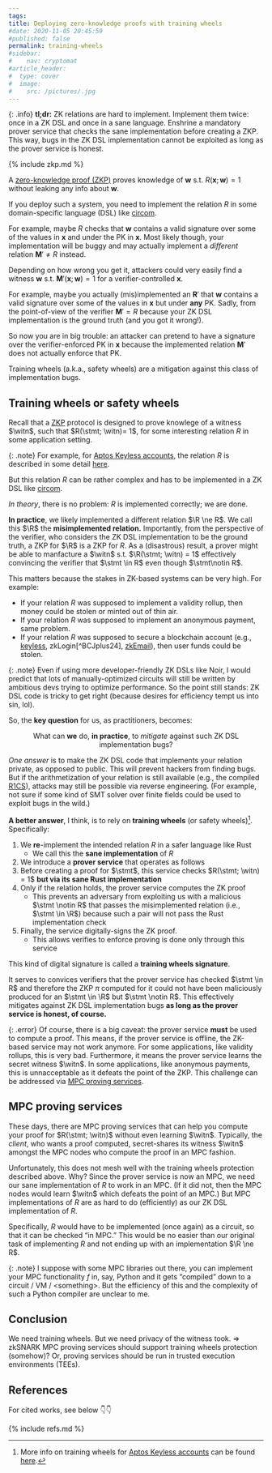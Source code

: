 ```yaml
---
tags:
title: Deploying zero-knowledge proofs with training wheels
#date: 2020-11-05 20:45:59
#published: false
permalink: training-wheels
#sidebar:
#    nav: cryptomat
#article_header:
#  type: cover
#  image:
#    src: /pictures/.jpg
---
```


{: .info}
**tl;dr:** 
ZK relations are hard to implement.
Implement them twice: once in a ZK DSL and once in a sane language.
Enshrine a mandatory prover service that checks the sane implementation before creating a ZKP.
This way, bugs in the ZK DSL implementation cannot be exploited as long as the prover service is honest.

<!--more-->

<!-- Here you can define LaTeX macros -->
<div style="display: none;">$
\def\R{\mathbf{M}}
$</div> <!-- $ -->

{% include zkp.md %}

A [zero-knowledge proof (ZKP)](/zkps) proves knowledge of $\mathbf{w}$ s.t. $R(\mathbf{x}; \mathbf{w}) = 1$ without leaking any info about $\mathbf{w}$. 

If you deploy such a system, you need to implement the relation $R$ in some domain-specific language (DSL) like [circom](/circom).

For example, maybe $R$ checks that $\mathbf{w}$ contains a valid signature over some of the values in $\mathbf{x}$ and under the PK in $\mathbf{x}$.
Most likely though, your implementation will be buggy and may actually implement a _different_ relation $\mathbf{M}' \ne R$ instead.

Depending on how wrong you get it, attackers could very easily find a witness $\mathbf{w}$ s.t. $\mathbf{M}'(\mathbf{x}; \mathbf{w}) = 1$ for a verifier-controlled $\mathbf{x}$.

For example, maybe you actually (mis)implemented an $\mathbf{R}'$ that $\mathbf{w}$ contains a valid signature over some of the values in $\mathbf{x}$ but under **any** PK.
Sadly, from the point-of-view of the verifier $\mathbf{M}'= R$ because your ZK DSL implementation is the ground truth (and you got it wrong!).

So now you are in big trouble: an attacker can pretend to have a signature over the verifier-enforced PK in $\mathbf{x}$ because the implemented relation $\mathbf{M}'$ does not actually enforce that PK.

Training wheels (a.k.a., safety wheels) are a mitigation against this class of implementation bugs.

## Training wheels or safety wheels 

Recall that a [ZKP](/zkps) protocol is designed to prove knowlege of a witness $\witn$, such that $R(\stmt; \witn)= 1$, for some interesting relation $R$ in some application setting.

{: .note}
For example, for [Aptos Keyless accounts](/keyless), the relation $R$ is described in some detail [here](https://github.com/aptos-foundation/AIPs/blob/main/aips/aip-61.md#the-keyless-zk-relation-mathcalr).

But this relation $R$ can be rather complex and has to be implemented in a ZK DSL like [circom](/circom).

_In theory_, there is no problem: $R$ is implemented correctly; we are done.

**In practice**, we likely implemented a different relation $\R \ne R$.
We call this $\R$ the **misimplemented relation.**
Importantly, from the perspective of the verifier, who considers the ZK DSL implementation to be the ground truth, a ZKP for $\R$ is a ZKP for $R$.
As a (disastrous) result, a prover might be able to manfacture a $\witn$ s.t. $\R(\stmt; \witn) = 1$ effectively convincing the verifier that $\stmt \in R$ even though $\stmt\notin R$.

This matters because the stakes in ZK-based systems can be very high. For example:

 - If your relation $R$ was supposed to implement a validity rollup, then money could be stolen or minted out of thin air.
 - If your relation $R$ was supposed to implement an anonymous payment, same problem.
 - If your relation $R$ was supposed to secure a blockchain account (e.g., [keyless](/keyless), zkLogin[^BCJplus24], [zkEmail](https://github.com/zkemail)), then user funds could be stolen.

{: .note}
Even if using more developer-friendly ZK DSLs like Noir, I would predict that lots of manually-optimized circuits will still be written by ambitious devs trying to optimize performance.
So the point still stands: ZK DSL code is tricky to get right (because desires for efficiency tempt us into sin, lol).

So, the **key question** for us, as practitioners, becomes: 

<div align="center">
What can <b>we</b> do, <b>in practice</b>, to <em>mitigate</em> against such ZK DSL implementation bugs?
</div>

_One answer_ is to make the ZK DSL code that implements your relation private, as opposed to public.
This will prevent hackers from finding bugs.
But if the arithmetization of your relation is still available (e.g., the compiled [R1CS](/r1cs)), attacks may still be possible via reverse engineering.
(For example, not sure if some kind of SMT solver over finite fields could be used to exploit bugs in the wild.)

**A better answer**, I think, is to rely on **training wheels** (or safety wheels)[^tw-keyless].
Specifically:

 1. We <b>re</b>-implement the intended relation $R$ in a safer language like Rust
    + We call this the **sane implementation** of $R$
 1. We introduce a **prover service** that operates as follows
 1. Before creating a proof for $\stmt$, this service checks $R(\stmt; \witn) = 1$ **but via its sane Rust implementation**
 1. Only if the relation holds, the prover service computes the ZK proof
    - This prevents an adversary from exploiting us with a malicious $\stmt \notin R$ that passes the misimplemented relation (i.e., $\stmt \in \R$) because such a pair will not pass the Rust implementation check
 1. Finally, the service digitally-signs the ZK proof.
    + This allows verifies to enforce proving is done only through this service

This kind of digital signature is called a **training wheels signature**.

It serves to convices verifiers that the prover service has checked $\stmt \in R$ and therefore the ZKP $\pi$ computed for it could not have been maliciously produced for an $\stmt \in \R$ but $\stmt \notin R$. 
This effectively mitigates against ZK DSL implementation bugs **as long as the prover service is honest, of course.**

{: .error}
Of course, there is a big caveat: the prover service **must** be used to compute a proof.
This means, if the prover service is offline, the ZK-based service may not work anymore.
For some applications, like validity rollups, this is very bad.
Furthermore, it means the prover service learns the secret witness $\witn$.
In some applications, like anonymous payments, this is unnacceptable as it defeats the point of the ZKP.
This challenge can be addressed via [MPC proving services](#mpc-proving-services).

## MPC proving services

These days, there are MPC proving services that can help you compute your proof for $R(\stmt; \witn)$ without even learning $\witn$.
Typically, the _client_, who wants a proof computed, secret-shares its witness $\witn$ amongst the MPC nodes who compute the proof in an MPC fashion.

Unfortunately, this does not mesh well with the training wheels protection described above.
Why?
Since the prover service is now an MPC, we need our sane implementation of $R$ to work in an MPC.
(If it did not, then the MPC nodes would learn $\witn$ which defeats the point of an MPC.)
But MPC implementations of $R$ are as hard to do (efficiently) as our ZK DSL implementation of $R$.

Specifically, $R$ would have to be implemented (once again) as a circuit, so that it can be checked “in MPC.”
This would be no easier than our original task of implementing $R$ and not ending up with an implementation $\R \ne R$.

{: .note}
I suppose with some MPC libraries out there, you can implement your MPC functionality $f$ in, say, Python and it gets “compiled” down to a circuit / VM / \<something\>.
But the efficiency of this and the complexity of such a Python compiler are unclear to me.

## Conclusion

We need training wheels.
But we need privacy of the witness took.
$\Rightarrow$ zkSNARK MPC proving services should support training wheels protection (somehow)?
Or, proving services should be run in trusted execution environments (TEEs).

## References

For cited works, see below 👇👇

{% include refs.md %}

[^tw-keyless]: More info on training wheels for [Aptos Keyless accounts](/keyless) can be found [here](https://github.com/aptos-foundation/AIPs/blob/main/aips/aip-61.md#training-wheels).
